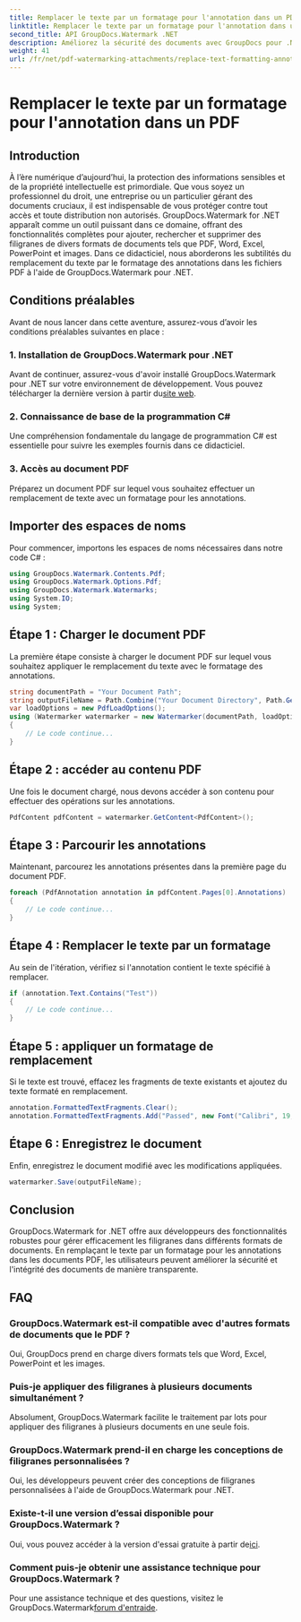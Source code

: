 ```yaml
---
title: Remplacer le texte par un formatage pour l'annotation dans un PDF
linktitle: Remplacer le texte par un formatage pour l'annotation dans un PDF
second_title: API GroupDocs.Watermark .NET
description: Améliorez la sécurité des documents avec GroupDocs pour .NET. Découvrez comment remplacer facilement le texte par le formatage des annotations dans les fichiers PDF.
weight: 41
url: /fr/net/pdf-watermarking-attachments/replace-text-formatting-annotation-pdf/
---
```


# Remplacer le texte par un formatage pour l'annotation dans un PDF

## Introduction
À l’ère numérique d’aujourd’hui, la protection des informations sensibles et de la propriété intellectuelle est primordiale. Que vous soyez un professionnel du droit, une entreprise ou un particulier gérant des documents cruciaux, il est indispensable de vous protéger contre tout accès et toute distribution non autorisés. GroupDocs.Watermark for .NET apparaît comme un outil puissant dans ce domaine, offrant des fonctionnalités complètes pour ajouter, rechercher et supprimer des filigranes de divers formats de documents tels que PDF, Word, Excel, PowerPoint et images. Dans ce didacticiel, nous aborderons les subtilités du remplacement du texte par le formatage des annotations dans les fichiers PDF à l'aide de GroupDocs.Watermark pour .NET.
## Conditions préalables
Avant de nous lancer dans cette aventure, assurez-vous d’avoir les conditions préalables suivantes en place :
### 1. Installation de GroupDocs.Watermark pour .NET
 Avant de continuer, assurez-vous d'avoir installé GroupDocs.Watermark pour .NET sur votre environnement de développement. Vous pouvez télécharger la dernière version à partir du[site web](https://releases.groupdocs.com/Watermark/net/).
### 2. Connaissance de base de la programmation C#
Une compréhension fondamentale du langage de programmation C# est essentielle pour suivre les exemples fournis dans ce didacticiel.
### 3. Accès au document PDF
Préparez un document PDF sur lequel vous souhaitez effectuer un remplacement de texte avec un formatage pour les annotations.

## Importer des espaces de noms
Pour commencer, importons les espaces de noms nécessaires dans notre code C# :
```csharp
using GroupDocs.Watermark.Contents.Pdf;
using GroupDocs.Watermark.Options.Pdf;
using GroupDocs.Watermark.Watermarks;
using System.IO;
using System;
```
## Étape 1 : Charger le document PDF
La première étape consiste à charger le document PDF sur lequel vous souhaitez appliquer le remplacement du texte avec le formatage des annotations.
```csharp
string documentPath = "Your Document Path";
string outputFileName = Path.Combine("Your Document Directory", Path.GetFileName(documentPath));
var loadOptions = new PdfLoadOptions();
using (Watermarker watermarker = new Watermarker(documentPath, loadOptions))
{
    // Le code continue...
}
```
## Étape 2 : accéder au contenu PDF
Une fois le document chargé, nous devons accéder à son contenu pour effectuer des opérations sur les annotations.
```csharp
PdfContent pdfContent = watermarker.GetContent<PdfContent>();
```
## Étape 3 : Parcourir les annotations
Maintenant, parcourez les annotations présentes dans la première page du document PDF.
```csharp
foreach (PdfAnnotation annotation in pdfContent.Pages[0].Annotations)
{
    // Le code continue...
}
```
## Étape 4 : Remplacer le texte par un formatage
Au sein de l'itération, vérifiez si l'annotation contient le texte spécifié à remplacer.
```csharp
if (annotation.Text.Contains("Test"))
{
    // Le code continue...
}
```
## Étape 5 : appliquer un formatage de remplacement
Si le texte est trouvé, effacez les fragments de texte existants et ajoutez du texte formaté en remplacement.
```csharp
annotation.FormattedTextFragments.Clear();
annotation.FormattedTextFragments.Add("Passed", new Font("Calibri", 19, FontStyle.Bold), Color.Red, Color.Aqua);
```
## Étape 6 : Enregistrez le document
Enfin, enregistrez le document modifié avec les modifications appliquées.
```csharp
watermarker.Save(outputFileName);
```

## Conclusion
GroupDocs.Watermark for .NET offre aux développeurs des fonctionnalités robustes pour gérer efficacement les filigranes dans différents formats de documents. En remplaçant le texte par un formatage pour les annotations dans les documents PDF, les utilisateurs peuvent améliorer la sécurité et l'intégrité des documents de manière transparente.
## FAQ
### GroupDocs.Watermark est-il compatible avec d'autres formats de documents que le PDF ?
Oui, GroupDocs prend en charge divers formats tels que Word, Excel, PowerPoint et les images.
### Puis-je appliquer des filigranes à plusieurs documents simultanément ?
Absolument, GroupDocs.Watermark facilite le traitement par lots pour appliquer des filigranes à plusieurs documents en une seule fois.
### GroupDocs.Watermark prend-il en charge les conceptions de filigranes personnalisées ?
Oui, les développeurs peuvent créer des conceptions de filigranes personnalisées à l'aide de GroupDocs.Watermark pour .NET.
### Existe-t-il une version d’essai disponible pour GroupDocs.Watermark ?
 Oui, vous pouvez accéder à la version d'essai gratuite à partir de[ici](https://releases.groupdocs.com/).
### Comment puis-je obtenir une assistance technique pour GroupDocs.Watermark ?
 Pour une assistance technique et des questions, visitez le GroupDocs.Watermark[forum d'entraide](https://forum.groupdocs.com/c/watermark/19).